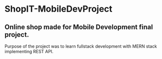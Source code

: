 # ShopIT-MobileDevProject
## Online shop made for Mobile Development final project.
Purpose of the project was to learn fullstack development with MERN stack implementing REST API.

